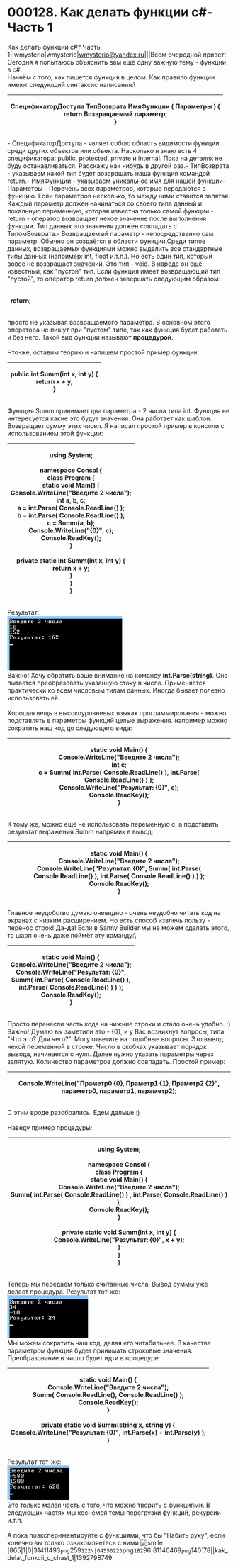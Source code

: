 # 000128. Как делать функции  c#- Часть 1

Как делать функции c#? Часть 1||wmysterio|wmysterio|wmysterio@yandex.ru|||Всем очередной привет! Сегодня я попытаюсь объяснить вам ещё одну важную тему - функции в c#.\
Начнём с того, как пишется функция в целом. Как правило функции имеют следующий синтаксис написания:\


| <p>СпецификаторДоступа ТипВозврата ИмяФункции ( Параметры ) {<br>    return Возвращаемый параметр;<br>}<br></p> |
| --------------------------------------------------------------------------------------------------------------- |

\- СпецификаторДоступа - являет собою область видимости функции среди других объектов или объекта. Насколько я знаю есть 4 спецификатора: public, protected, private и internal. Пока на деталях не буду останавливаться. Расскажу как нибудь в другой раз.- ТипВозврата - указываем какой тип будет возвращать наша функция командой return.- ИмяФункции - указываем уникальное имя для нашей функции- Параметры - Перечень всех параметров, которые передаются в функцию. Если параметров несколько, то между ними ставится запятая. Каждый параметр должен начинаться со своего типа данный и локальную переменную, которая известна только самой функции.- return - оператор возвращает некое значение после выполнения функции. Тип данных это значения должен совпадать с ТипомВозврата.- Возвращаемый параметр - непосредственно сам параметр. Обычно он создаётся в области функции.Среди типов данных, возвращаемых функциями можно выделить все стандартные типы данных (например: int, float и.т.п.). Но есть один тип, который вовсе не возвращает значений. Это тип - void. В народе он ещё известный, как "пустой" тип. Если функция имеет возвращающий тип "пустой", то оператор return должен завершать следующим образом:

| <p>return;<br></p> |
| ------------------ |

просто не указывая возвращаемого параметра. В основном этого оператора не пишут при "пустом" типе, так как функция будет работать и без него. Такой вид функции называют **процедурой**.\
\
Что-же, оставим теорию и напишем простой пример функции:

| <p>public int Summ(int x, int y) {<br>     return x + y;<br>}<br></p> |
| --------------------------------------------------------------------- |

Функция Summ принимает два параметра - 2 числа типа int. Функция не интересуется какие это будут значения. Она работает как шаблон. Возвращает сумму этих чисел. Я написал простой пример в консоли с использованием этой функции:

| <p>using System;<br><br>namespace Consol {<br>    class Program {<br>        static void Main() {<br>            Console.WriteLine("Введите 2 числа");<br>            int a, b, c;<br>            a = int.Parse( Console.ReadLine() );<br>            b = int.Parse( Console.ReadLine() );<br>            c = Summ(a, b);<br>            Console.WriteLine("{0}", c);<br>            Console.ReadKey();<br>        }<br><br>        private static int Summ(int x, int y) {<br>            return x + y;<br>        }<br>    }<br>}<br></p> |
| ------------------------------------------------------------------------------------------------------------------------------------------------------------------------------------------------------------------------------------------------------------------------------------------------------------------------------------------------------------------------------------------------------------------------------------------------------------------------------------------------------------------------------------------- |

Результат:\
![](../\_pu/1/31411493.png)\
Важно! Хочу обратить ваше внимание на команду **int.Parse(string)**. Она пытается преобразовать указанную стоку в число. Применяется практически ко всем числовым типам данных. Иногда бывает полезно использовать её.\
\
Хорошая вещь в высокоуровневых языках программирования - можно подставлять в параметры функций целые выражения. например можно сократить наш код до следующего вида:

| <p>static void Main() {<br>    Console.WriteLine("Введите 2 числа");<br>    int c;<br>    c = Summ( int.Parse( Console.ReadLine() ), int.Parse( Console.ReadLine() ) );<br>    Console.WriteLine("Результат: {0}", c);<br>    Console.ReadKey();<br>}<br></p> |
| ------------------------------------------------------------------------------------------------------------------------------------------------------------------------------------------------------------------------------------------------------------- |

К тому же, можно ещё не использовать переменную c, а подставить результат выражения Summ напрямик в вывод:

| <p>static void Main() {<br>    Console.WriteLine("Введите 2 числа");<br>    Console.WriteLine("Результат: {0}", Summ( int.Parse( Console.ReadLine() ), int.Parse( Console.ReadLine() ) ) );<br>    Console.ReadKey();<br>}<br></p> |
| ---------------------------------------------------------------------------------------------------------------------------------------------------------------------------------------------------------------------------------- |

Главное неудобство думаю очевидно - очень неудобно читать код на экранах с низким расширением. Но есть способ извлечь пользу - перенос строк! Да-да! Если в Sanny Builder мы не можем сделать этого, то шарп очень даже поймёт эту команду:\


| <p>static void Main() {<br>    Console.WriteLine("Введите 2 числа");<br>    Console.WriteLine("Результат: {0}",<br>                                    Summ( int.Parse( Console.ReadLine() ),<br>                                                 int.Parse( Console.ReadLine() ) ) );<br>    Console.ReadKey();<br>}<br></p> |
| ----------------------------------------------------------------------------------------------------------------------------------------------------------------------------------------------------------------------------------------------------------------------------------------------------------------------------- |

Просто перенесли часть кода на нижние строки и стало очень удобно. :)\
Важно! Думаю вы заметили это - {0}, и у Вас возникнут вопросы, типа "Что это? Для чего?". Могу ответить на подобные вопросы. Это вывод некой переменной в строке. Число в скобках указывает порядок вывода, начинается с нуля. Далее нужно указать параметры через запятую. Количество параметров должно совпадать. Простой пример:

| <p>Console.WriteLine("Праметр0 {0}, Праметр1 {1}, Праметр2 {2}", параметр0, параметр1, параметр2);<br></p> |
| ---------------------------------------------------------------------------------------------------------- |

С этим вроде разобрались. Едем дальше :)\
\
Наведу пример процедуры:

| <p>using System;<br><br>namespace Consol {<br>    class Program {<br>        static void Main() {<br>            Console.WriteLine("Введите 2 числа");<br>            Summ( int.Parse( Console.ReadLine() ) , int.Parse( Console.ReadLine() ) );<br>            Console.ReadKey();<br>        }<br><br>        private static void Summ(int x, int y) {<br>            Console.WriteLine("Результат: {0}", x + y);<br>        }<br>    }<br>}<br></p> |
| ----------------------------------------------------------------------------------------------------------------------------------------------------------------------------------------------------------------------------------------------------------------------------------------------------------------------------------------------------------------------------------------------------------------------------------------------------- |

Теперь мы передаём только считанные числа. Вывод суммы уже делает процедура. Результат тот-же:\
![](../\_pu/1/04550223.png)\
Мы можем сократить наш код, делая его читабильнее. В качестве параметром функция будет принимать строковые значения. Преобразование в число будет идти в процедуре:

| <p>        static void Main() {<br>            Console.WriteLine("Введите 2 числа");<br>            Summ( Console.ReadLine(), Console.ReadLine() );<br>            Console.ReadKey();<br>        }<br><br>        private static void Summ(string x, string y) {<br>            Console.WriteLine("Результат: {0}", int.Parse(x) + int.Parse(y) );<br>        }<br></p> |
| ----------------------------------------------------------------------------------------------------------------------------------------------------------------------------------------------------------------------------------------------------------------------------------------------------------------------------------------------------------------------- |

Результат тот-же:\
![](../\_pu/1/81146469.png)\
Это только малая часть с того, что можно творить с функциями. В следующих частях мы коснёмся темы перегрузки функций, рекурсии и.т.п.\
\
А пока поэкспериментируйте с функциями, что бы "Набить руку", если конечно вы только ознакомляетесь с ними ![smile](http://s49.ucoz.net/sm/15/smile.gif)|865|1|0|31411493`png`259`122\|04550223`png`182`96|81146469`png`140\`78||kak\_delat\_funkcii\_c\_chast\_1|1392798749
